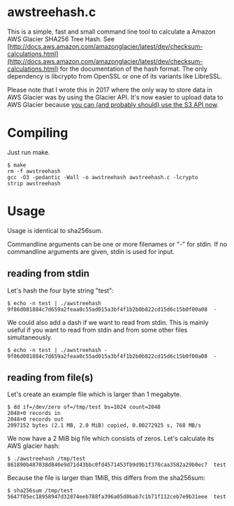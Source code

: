 # awstreehash.c

This is a simple, fast and small command line tool to calculate a Amazon AWS Glacier SHA256 Tree Hash.
See [http://docs.aws.amazon.com/amazonglacier/latest/dev/checksum-calculations.html](http://docs.aws.amazon.com/amazonglacier/latest/dev/checksum-calculations.html) for the documentation of the hash format.
The only dependency is libcrypto from OpenSSL or one of its variants like LibreSSL.

Please note that I wrote this in 2017 where the only way to store data in AWS Glacier was by using the Glacier API.
It's now easier to upload data to AWS Glacier because [you can (and probably should) use the S3 API now](https://aws.amazon.com/about-aws/whats-new/2018/11/s3-glacier-api-simplification/).

# Compiling

Just run make.

```
$ make
rm -f awstreehash
gcc -O3 -pedantic -Wall -o awstreehash awstreehash.c -lcrypto
strip awstreehash
```

# Usage

Usage is identical to sha256sum.

Commandline arguments can be one or more filenames or "-" for stdin.
If no commandline arguments are given, stdin is used for input.

## reading from stdin

Let's hash the four byte string "test":

```
$ echo -n test | ./awstreehash
9f86d081884c7d659a2feaa0c55ad015a3bf4f1b2b0b822cd15d6c15b0f00a08  -
```

We could also add a dash if we want to read from stdin.
This is mainly useful if you want to read from stdin and from some other files simultaneously.

```
$ echo -n test | ./awstreehash -
9f86d081884c7d659a2feaa0c55ad015a3bf4f1b2b0b822cd15d6c15b0f00a08  -
```

## reading from file(s)

Let's create an example file which is larger than 1 megabyte.

```
$ dd if=/dev/zero of=/tmp/test bs=1024 count=2048
2048+0 records in
2048+0 records out
2097152 bytes (2.1 MB, 2.0 MiB) copied, 0.00272925 s, 768 MB/s
```

We now have a 2 MiB big file which consists of zeros.
Let's calculate its AWS glacier hash:

```
$ ./awstreehash /tmp/test
861890b487038d840e9d71d43bbc0fd4571453fb9d9b1f370caa3582a29b0ec7  test
```

Because the file is larger than 1MiB, this differs from the sha256sum:

```
$ sha256sum /tmp/test
5647f05ec18958947d32874eeb788fa396a05d0bab7c1b71f112ceb7e9b31eee  test
```


